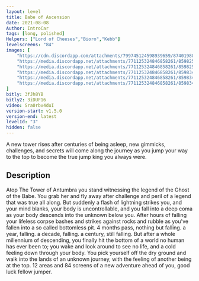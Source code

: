 ```yaml
---
layout: level
title: Babe of Ascension
date: 2021-08-08
Author: IntroCar
tags: [long, polished]
Helpers: ["Lord of Cheeses","Bioro","Kebb"]
levelscreens: "84"
images: [
    "https://cdn.discordapp.com/attachments/799745124598939659/874019802996420608/Banner.PNG",
    "https://media.discordapp.net/attachments/771125324846858261/859825051683913738/unknown.png",
    "https://media.discordapp.net/attachments/771125324846858261/859825347909517344/143.png",
    "https://media.discordapp.net/attachments/771125324846858261/859834047978930196/unknown.png",
    "https://media.discordapp.net/attachments/771125324846858261/859834435728834580/unknown.png",
    "https://media.discordapp.net/attachments/771125324846858261/859834847589302332/unknown.png"
]
bitly: 3fJh8YB
bitly2: 3iDUF16
video: Sra0rbv4duI
version-start: v1.5.0
version-end: latest
levelId: "3"
hidden: false
---
```


A new tower rises after centuries of being asleep, new gimmicks, challenges, and secrets will come along the journey as you jump your way to the top to become the true jump king you always were.

<!-- more -->

<div id="description">
    <h2>Description</h2>
    <p>Atop The Tower of Antumbra you stand witnessing the legend of the Ghost of the Babe. You grab her and fly away after challenge and peril of a legend that was true all along. But suddenly a flash of lightning strikes you, and your mind blanks, your body is uncontrollable, and you fall into a deep coma as your body descends into the unknown below you. After hours of falling your lifeless corpse bashes and strikes against rocks and rubble as you've fallen into a so called bottomless pit. 4 months pass, nothing but falling. a year, falling. a decade, falling. a century, still falling. But after a whole millennium of descending, you finally hit the bottom of a world no human has ever been to; you wake and look around to see no life, and a cold feeling down through your body. You pick yourself off the dry ground and walk into the lands of an unknown journey, with the feeling of another being at the top. 12 areas and 84 screens of a new adventure ahead of you, good luck fellow jumper.</p>
</div>